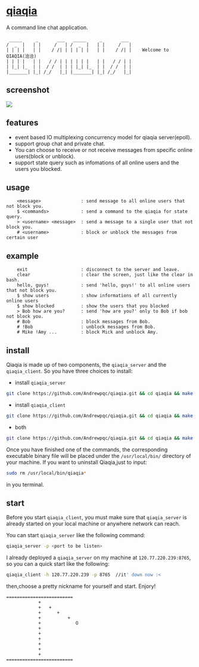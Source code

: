 # [qiaqia](https://github.com/Andrewpqc/qiaqia)
A command line chat application.
```
 _____     _       ___   _____     _       ___             　　　　　　　　　　　　
/  _  |   | |     /   | /  _  |   | |     /   |            
| | | |   | |    / /| | | | | |   | |    / /| |    Welcome to QIAQIA(洽洽)
| | | |   | |   / / | | | | | |   | |   / / | |   
| |_| |_  | |  / /  | | | |_| |_  | |  / /  | |
|_______| |_| /_/   |_| |_______| |_| /_/   |_|
```
## screenshot
![](http://static.muxixyz.com/render1533018635013.gif)
## features
+ event based IO multiplexing concurrency model for qiaqia server(epoll).
+ support group chat and private chat.
+ You can choose to receive or not receive messages from specific online users(block or unblock).
+ support state query such as infomations of all online users and the users you blocked.

## usage
```
    <message>               : send message to all online users that not block you.
    $ <commands>            : send a command to the qiaqia for state query.
    > <username> <message>  : send a message to a single user that not block you.
    # <username>            : block or unblock the messages from certain user 
```

## example
```
    exit                    : disconnect to the server and leave.
    clear                   : clear the screen, just like the clear in bash.
    hello, guys!            : send 'hello, guys!' to all online users that not block you.
    $ show users            : show informations of all currently online users
    $ show blocked          : show the users that you blocked
    > Bob how are you?      : send 'how are you?' only to Bob if bob not block you.
    # Bob                   : block messages from Bob.
    # !Bob                  : unblock messages from Bob.
    # Mike !Amy ...         : block Mick and unblock Amy.
```
## install
Qiaqia is made up of two components, the `qiaqia_server` and the `qiaqia_client`. So you have three choices to install:
+ install `qiaqia_server`
``` bash
git clone https://github.com/Andrewpqc/qiaqia.git && cd qiaqia && make server && sudo make install
```
+ install `qiaqia_client`
``` bash
git clone https://github.com/Andrewpqc/qiaqia.git && cd qiaqia && make client && sudo make install
```

+ both
``` bash
git clone https://github.com/Andrewpqc/qiaqia.git && cd qiaqia && make && sudo make install
```
Once you have finished one of the commands, the corresponding executable binary file will be placed under the `/usr/local/bin/` directory of your machine. If you want to uninstall Qiaqia,just to input: 
``` bash
sudo rm /usr/local/bin/qiaqia*
```
in you terminal.

## start
Before you start `qiaqia_client`, you must make sure that `qiaqia_server` is already started on your local machine or anywhere network can reach.

You can start `qiaqia_server` like the following command:
``` bash
qiaqia_server -p <port to be listen>
```
I already deployed a `qiaqia_server` on my machine at `120.77.220.239:8765`, so you can a quick start like the following:
``` bash
qiaqia_client -h 120.77.220.239 -p 8765  //it' down now :<
```
then,choose a pretty nickname for yourself and start. Enjory!
```
=========================
            +     
            +   +
            +      +
            +          +
            +             O 
            +
            +
            +
            +
            +
            +
=========================
```